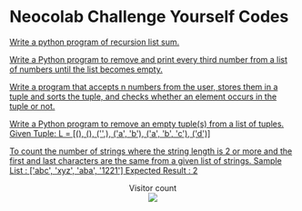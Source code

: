 # Neocolab Challenge Yourself Codes

[Write a python program of recursion list sum.](https://github.com/atharva-narkhede/Python/blob/main/Week%204/Challenge%20Yourself/recursion_list_sum.py)

[Write a Python program to remove and print every third number from a list of numbers until the list becomes empty.](https://github.com/atharva-narkhede/Python/blob/main/Week%204/Challenge%20Yourself/remove%26print_3rd_number_from_list.py)

[Write a program that accepts n numbers from the user, stores them in a tuple and sorts the tuple, and checks whether an element occurs in the tuple or not.](https://github.com/atharva-narkhede/Python/blob/main/Week%204/Challenge%20Yourself/store_sort_check_tuple.py)

[Write a Python program to remove an empty tuple(s) from a list of tuples. Given Tuple: L = [(), (), ('',), ('a', 'b'), ('a', 'b', 'c'), ('d')]
](https://github.com/atharva-narkhede/Python/blob/main/Week%204/Challenge%20Yourself/remove_element_from_tuple.py)

[To count the number of strings where the string length is 2 or more and the first and last characters are the same from a given list of strings. Sample List : ['abc', 'xyz', 'aba', '1221'] Expected Result : 2](https://github.com/atharva-narkhede/Python/blob/main/Week%204/Challenge%20Yourself/count_number_of_strings.py)

<p align="center"> 
  Visitor count<br>
  <img src="https://profile-counter.glitch.me/atharva-narkhede-pythonw4py/count.svg" />
</p>
